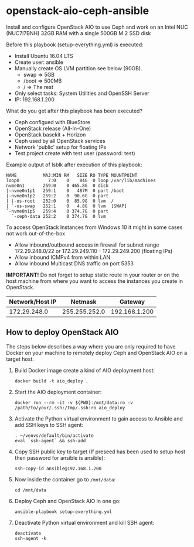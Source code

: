 # openstack-aio-ceph-ansible

Install and configure OpenStack AIO to use Ceph and work on an Intel NUC (NUC7i7BNH) 32GB RAM with a single 500GB M.2 SSD disk

Before this playbook (setup-everything.yml) is executed:

- Install Ubuntu 16.04 LTS
- Create user: ansible
- Manually create OS LVM partition see below (90GB).
  - swap => 5GB
  - /boot => 500MB
  - / => The rest
- Only select tasks: System Utilities and OpenSSH Server
- IP: 192.168.1.200

What do you get after this playbook has been executed?

- Ceph configued with BlueStore
- OpenStack release (All-In-One)
- OpenStack basekit + Horizon
- Ceph used by all OpenStack services
- Network 'public' setup for floating IPs
- Test project create with test user (password: test)

Example output of lsblk after execution of this playbook:

```console
NAME          MAJ:MIN RM   SIZE RO TYPE MOUNTPOINT
loop0           7:0    0    84G  0 loop /var/lib/machines
nvme0n1       259:0    0 465.8G  0 disk
|-nvme0n1p1   259:1    0   487M  0 part /boot
|-nvme0n1p2   259:2    0  90.6G  0 part
| |-os-root   252:0    0  85.9G  0 lvm  /
| `-os-swap   252:1    0   4.8G  0 lvm  [SWAP]
`-nvme0n1p5   259:4    0 374.7G  0 part
  `-ceph-data 252:2    0 374.7G  0 lvm
```

To access OpenStack Instances from Windows 10 it might in some cases not work out-of-the-box

- Allow inbound/outbound access in firewall for subnet range 172.29.248.0/22 or 172.29.249.110 - 172.29.249.200 (floating IPs)
- Allow inbound ICMPv4 from within LAN
- Allow inbound Multicast DNS traffic on port 5353

**IMPORTANT!** Do not forget to setup static route in your router or on the host machine from where you want to access the instances you create in OpenStack.

| Network/Host IP | Netmask       | Gateway       |
| --------------- | ------------- | ------------- |
| 172.29.248.0    | 255.255.252.0 | 192.168.1.200 |

## How to deploy OpenStack AIO

The steps below describes a way where you are only required to have Docker
on your machine to remotely deploy Ceph and OpenStack AIO on a target host.

1. Build Docker image create a kind of AIO deployment host:
    ```console
    docker build -t aio_deploy .
    ```
1. Start the AIO deployment container:
    ```console
    docker run --rm -it -v ${PWD}:/mnt/data:ro -v /path/to/your/.ssh:/tmp/.ssh:ro aio_deploy
    ```
1. Activate the Python virtual environment to gain access to Ansible and add SSH keys to SSH agent:
    ```console
    . ~/venvs/default/bin/activate
    eval `ssh-agent` && ssh-add
1. Copy SSH public key to target (If preseed has been used to setup host then password for ansible is ansible):
    ```console
    ssh-copy-id ansible@192.168.1.200
    ```
1. Now inside the container go to `/mnt/data`:
    ```console
    cd /mnt/data
    ```
1. Deploy Ceph and OpenStack AIO in one go:
    ```console
    ansible-playbook setup-everything.yml
    ```
1. Deactivate Python virtual environment and kill SSH agent:
    ```console
    deactivate
    ssh-agent -k
    ```
